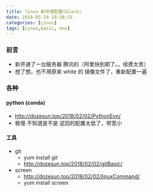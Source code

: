 ```yaml
---
title: linux 新环境配置(black)
date: 2018-05-29 18:38:15
categories: [Linux]
tags: [Linux,basic, env]
---
```

### 前言
* 新开通了一台服务器 腾讯的（阿里快到期了。。续费太贵）
* 想了想，也不用原来 white 的 镜像文件了，重新配置一遍
### 各种
#### python (conda)
* http://dozesun.top/2018/02/02/PythonEvn/
* 极慢 不知道是不是 这回的配置太低了，带宽小
#### 工具
* git
    * yum install git
    * http://dozesun.top/2018/02/02/gitBasic/
* screen
    * http://dozesun.top/2018/02/02/linuxCommand/ 
    * yum install screen
    